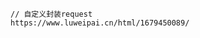 <!--
 * @Author: YinXuan
 * @Date: 2023-08-25 16:10:07
 * @LastEditTime: 2023-08-25 16:10:37
 * @Description: 自定义封装request
-->

```
// 自定义封装request
https://www.luweipai.cn/html/1679450089/
```
